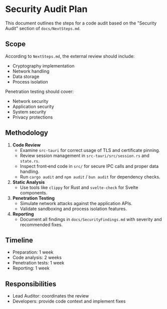 # Security Audit Plan

This document outlines the steps for a code audit based on the "Security Audit" section of `docs/NextSteps.md`.

## Scope
According to `NextSteps.md`, the external review should include:
- Cryptography implementation
- Network handling
- Data storage
- Process isolation

Penetration testing should cover:
- Network security
- Application security
- System security
- Privacy protections

## Methodology
1. **Code Review**
   - Examine `src-tauri` for correct usage of TLS and certificate pinning.
   - Review session management in `src-tauri/src/session.rs` and `state.rs`.
   - Inspect front‑end code in `src/` for secure IPC calls and proper data handling.
   - Run `cargo audit` and `npm audit` / `bun audit` for dependency checks.
2. **Static Analysis**
   - Use tools like `clippy` for Rust and `svelte-check` for Svelte components.
3. **Penetration Testing**
   - Simulate network attacks against the application APIs.
   - Validate sandboxing and process isolation features.
4. **Reporting**
   - Document all findings in `docs/SecurityFindings.md` with severity and recommended fixes.

## Timeline
- Preparation: 1 week
- Code analysis: 2 weeks
- Penetration tests: 1 week
- Reporting: 1 week

## Responsibilities
- Lead Auditor: coordinates the review
- Developers: provide code context and implement fixes

